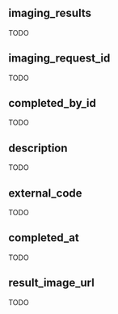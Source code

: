 ## imaging_results

TODO

## imaging_request_id

TODO

## completed_by_id

TODO

## description

TODO

## external_code

TODO

## completed_at

TODO

## result_image_url

TODO

